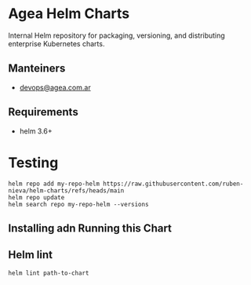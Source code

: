 # Agea Helm Charts
Internal Helm repository for packaging, versioning, and distributing enterprise Kubernetes charts.

## Manteiners
- devops@agea.com.ar

## Requirements
-  helm 3.6+

# Testing
```
helm repo add my-repo-helm https://raw.githubusercontent.com/ruben-nieva/helm-charts/refs/heads/main
helm repo update
helm search repo my-repo-helm --versions
```

## Installing adn Running this Chart

## Helm lint
```
helm lint path-to-chart
```


